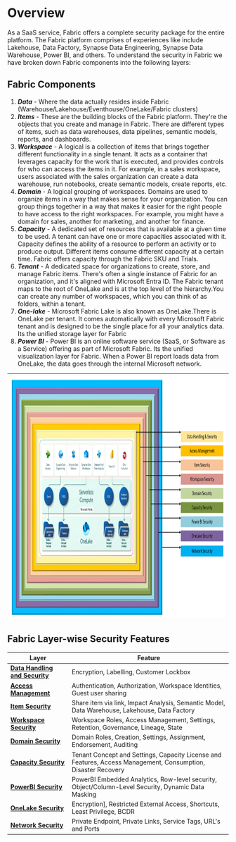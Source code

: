 # Overview

As a SaaS service, Fabric offers a complete security package for the entire platform. The Fabric platform comprises of experiences like include Lakehouse, Data Factory, Synapse Data Engineering, Synapse Data Warehouse, Power BI, and others. To understand the security in Fabric we have broken down Fabric components into the following layers:

## Fabric Components

1. ***Data*** - Where the data actually resides inside Fabric (Warehouse/Lakehouse/Eventhouse/OneLake/Fabric clusters)
1. ***Items*** - These are the building blocks of the Fabric platform. They're the objects that you create and manage in Fabric. There are different types of items, such as data warehouses, data pipelines, semantic models, reports, and dashboards.
1. ***Workspace*** - A logical is a collection of items that brings together different functionality in a single tenant. It acts as a container that leverages capacity for the work that is executed, and provides controls for who can access the items in it. For example, in a sales workspace, users associated with the sales organization can create a data warehouse, run notebooks, create semantic models, create reports, etc.
1. ***Domain*** - A logical grouping of workspaces. Domains are used to organize items in a way that makes sense for your organization. You can group things together in a way that makes it easier for the right people to have access to the right workspaces. For example, you might have a domain for sales, another for marketing, and another for finance.
1. ***Capacity*** - A dedicated set of resources that is available at a given time to be used. A tenant can have one or more capacities associated with it. Capacity defines the ability of a resource to perform an activity or to produce output. Different items consume different capacity at a certain time. Fabric offers capacity through the Fabric SKU and Trials.
1. ***Tenant*** - A dedicated space for organizations to create, store, and manage Fabric items. There's often a single instance of Fabric for an organization, and it's aligned with Microsoft Entra ID. The Fabric tenant maps to the root of OneLake and is at the top level of the hierarchy.You can create any number of workspaces, which you can think of as folders, within a tenant.
1. ***One-lake*** - Microsoft Fabric Lake is also known as OneLake.There is OneLake per tenant. It comes automatically with every Microsoft Fabric tenant and is designed to be the single place for all your analytics data. Its the unified storage layer for Fabric
1. ***Power BI*** - Power BI is an online software service (SaaS, or Software as a Service) offering as part of Microsoft Fabric. Its the unified visualization layer for Fabric. When a Power BI report loads data from OneLake, the data goes through the internal Microsoft network.

|<img src='/Assests/Security/Media/FabricSecurityLayers.PNG' width='1000' height='550'>|
| ----------- |

## Fabric Layer-wise Security Features

| Layer | Feature|
|----------|--------------|
|**[Data Handling and Security](/Assests/Security/DataSecurity.md)**|Encryption, Labelling, Customer Lockbox|
|**[Access Management](/Assests/Security/AccessManagement.md)**| Authentication, Authorization, Workspace Identities, Guest user sharing|
|**[Item Security](/Assests/Security/ItemSecurity.md)**| Share item via link, Impact Analysis, Semantic Model, Data Warehouse, Lakehouse, Data Factory |
|**[Workspace Security](/Assests/Security/WorkspaceSecurity.md)**| Workspace Roles, Access Management, Settings, Retention, Governance, Lineage, State |
|**[Domain Security](/Assests/Security/DomainSecurity.md)**| Domain Roles, Creation, Settings, Assignment, Endorsement, Auditing |
|**[Capacity Security](/Assests/Security/CapacitySecurity.md)**| Tenant Concept and Settings, Capacity License and Features, Access Management, Consumption, Disaster Recovery |
|**[PowerBI Security](/Assests/Security/PowerBISecurity.md)**| PowerBI Embedded Analytics, Row-level security, Object/Column-Level Security, Dynamic Data Masking |
|**[OneLake Security](/Assests/Security/OneLakeSecurity.md)**| Encryption], Restricted External Access, Shortcuts, Least Privilege, BCDR |
|**[Network Security](/Assests/Security/NetworkSecurity.md)**| Private Endpoint, Private Links, Service Tags, URL's and Ports |
